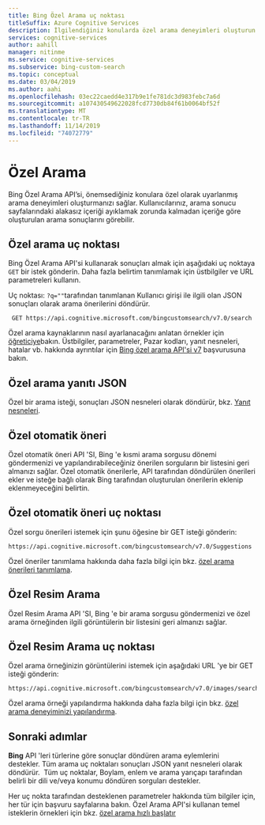 ```yaml
---
title: Bing Özel Arama uç noktası
titleSuffix: Azure Cognitive Services
description: İlgilendiğiniz konularda özel arama deneyimleri oluşturun. Kullanıcılar, ilgilendikleri içeriğe göre ilgili arama sonuçlarını görür.
services: cognitive-services
author: aahill
manager: nitinme
ms.service: cognitive-services
ms.subservice: bing-custom-search
ms.topic: conceptual
ms.date: 03/04/2019
ms.author: aahi
ms.openlocfilehash: 03ec22caedd4e317b9e1fe781dc3d983febc7a6d
ms.sourcegitcommit: a107430549622028fcd7730db84f61b0064bf52f
ms.translationtype: MT
ms.contentlocale: tr-TR
ms.lasthandoff: 11/14/2019
ms.locfileid: "74072779"
---
```

# <a name="custom-search"></a>Özel Arama
Bing Özel Arama API’si, önemsediğiniz konulara özel olarak uyarlanmış arama deneyimleri oluşturmanızı sağlar. Kullanıcılarınız, arama sonucu sayfalarındaki alakasız içeriği ayıklamak zorunda kalmadan içeriğe göre oluşturulan arama sonuçlarını görebilir.

## <a name="custom-search-endpoint"></a>Özel arama uç noktası
Bing Özel Arama API'si kullanarak sonuçları almak için aşağıdaki uç noktaya `GET` bir istek gönderin. Daha fazla belirtim tanımlamak için üstbilgiler ve URL parametreleri kullanın.

Uç noktası: `?q=""`tarafından tanımlanan Kullanıcı girişi ile ilgili olan JSON sonuçları olarak arama önerilerini döndürür.
```  
 GET https://api.cognitive.microsoft.com/bingcustomsearch/v7.0/search  
```

Özel arama kaynaklarının nasıl ayarlanacağını anlatan örnekler için [öğreticiye](https://docs.microsoft.com/azure/cognitive-services/bing-custom-search/tutorials/custom-search-web-page)bakın. Üstbilgiler, parametreler, Pazar kodları, yanıt nesneleri, hatalar vb. hakkında ayrıntılar için [Bing özel arama API'si v7](https://docs.microsoft.com/rest/api/cognitiveservices-bingsearch/bing-custom-search-api-v7-reference) başvurusuna bakın.

## <a name="custom-search-response-json"></a>Özel arama yanıtı JSON
Özel bir arama isteği, sonuçları JSON nesneleri olarak döndürür, bkz. [Yanıt nesneleri](https://docs.microsoft.com/rest/api/cognitiveservices-bingsearch/bing-custom-search-api-v7-reference#response-objects). 

## <a name="custom-autosuggest"></a>Özel otomatik öneri
Özel otomatik öneri API 'SI, Bing 'e kısmi arama sorgusu dönemi göndermenizi ve yapılandırabileceğiniz önerilen sorguların bir listesini geri almanızı sağlar. Özel otomatik önerilerle, API tarafından döndürülen önerileri ekler ve isteğe bağlı olarak Bing tarafından oluşturulan önerilerin eklenip eklenmeyeceğini belirtin.

## <a name="custom-autosuggest-endpoint"></a>Özel otomatik öneri uç noktası
Özel sorgu önerileri istemek için şunu öğesine bir GET isteği gönderin:

```
https://api.cognitive.microsoft.com/bingcustomsearch/v7.0/Suggestions
```  

Özel öneriler tanımlama hakkında daha fazla bilgi için bkz. [özel arama önerileri tanımlama](define-custom-suggestions.md).

## <a name="custom-image-search"></a>Özel Resim Arama
Özel Resim Arama API 'SI, Bing 'e bir arama sorgusu göndermenizi ve özel arama örneğinden ilgili görüntülerin bir listesini geri almanızı sağlar.

## <a name="custom-image-search-endpoint"></a>Özel Resim Arama uç noktası
Özel arama örneğinizin görüntülerini istemek için aşağıdaki URL 'ye bir GET isteği gönderin:

```
https://api.cognitive.microsoft.com/bingcustomsearch/v7.0/images/search
```

Özel arama örneği yapılandırma hakkında daha fazla bilgi için bkz. [özel arama deneyiminizi yapılandırma](https://docs.microsoft.com/azure/cognitive-services/bing-custom-search/define-your-custom-view).

## <a name="next-steps"></a>Sonraki adımlar
**Bing** API 'leri türlerine göre sonuçlar döndüren arama eylemlerini destekler. Tüm arama uç noktaları sonuçları JSON yanıt nesneleri olarak döndürür.  Tüm uç noktalar, Boylam, enlem ve arama yarıçapı tarafından belirli bir dili ve/veya konumu döndüren sorguları destekler.

Her uç nokta tarafından desteklenen parametreler hakkında tüm bilgiler için, her tür için başvuru sayfalarına bakın.
Özel Arama API'si kullanan temel isteklerin örnekleri için bkz. [özel arama hızlı başlatır](https://docs.microsoft.com/azure/cognitive-services/bing-custom-search/)
